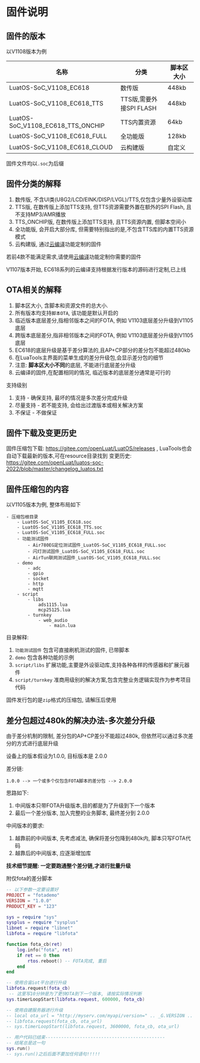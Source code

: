# 固件说明

## 固件的版本

以V1108版本为例

|名称                        |分类    |脚本区大小|
|----------------------------|--------|---------|
|LuatOS-SoC_V1108_EC618      |数传版  |448kb    |
|LuatOS-SoC_V1108_EC618_TTS  |TTS版,需要外接SPI FLASH   |448kb    |
|LuatOS-SoC_V1108_EC618_TTS_ONCHIP |TTS内置资源|64kb    |
|LuatOS-SoC_V1108_EC618_FULL |全功能版|128kb    |
|LuatOS-SoC_V1108_EC618_CLOUD|云构建版|自定义    |

固件文件均以`.soc`为后缀

## 固件分类的解释

1. 数传版, 不含UI类(U8G2/LCD/EINK/DISP/LVGL)/TTS,仅包含少量外设驱动库
2. TTS版, 在数传版上添加TTS支持, 但TTS资源需要外置在额外的SPI Flash, 且不支持MP3/AMR播放
3. TTS_ONCHIP版, 在数传版上添加TTS支持, 且TTS资源内置, 但脚本空间小
4. 全功能版, 会开启大部分库, 但需要特别指出的是,不包含TTS库的内置TTS资源模式
5. 云构建版, 通过[云编译](../../develop/compile/Cloud_compilation.md)功能定制的固件

若前4款不能满足需求,请使用[云编译](../../develop/compile/Cloud_compilation.md)功能定制你需要的固件

V1107版本开始, EC618系列的云编译支持根据发行版本的源码进行定制,已上线

## OTA相关的解释

1. 脚本区大小, 含脚本和资源文件的总大小.
2. 所有版本均支持`脚本OTA`, 该功能是默认开启的
3. 临近版本底层差分,指相邻版本之间的FOTA, 例如 V1103底层差分升级到V1105底层
4. 跨版本底层差分,指非相邻版本之间的FOTA, 例如 V1103底层差分升级到V1105底层
5. EC618的底层升级是基于差分算法的,且AP+CP部分的差分包不能超过480kb
6. 在LuaTools主界面的菜单生成的差分升级包,会显示差分包的细节
7. 注意: **脚本区大小不同**的底层, 不能进行底层差分升级
8. 云编译的固件,在配置相同的情况, 临近版本的底层差分通常是可行的

支持级别
1. 支持     - 确保支持, 最坏的情况是多次差分完成升级
2. 尽量支持 - 若不能支持, 会给出过渡版本或相关解决方案
3. 不保证   - 不做保证


## 固件下载及变更历史

固件压缩包下载: https://gitee.com/openLuat/LuatOS/releases , LuaTools也会自动下载最新的版本,可在resource目录找到
变更历史: https://gitee.com/openLuat/luatos-soc-2022/blob/master/changelog_luatos.txt

## 固件压缩包的内容

以V1105版本为例, 整体布局如下

```
- 压缩包根目录
    - LuatOS-SoC_V1105_EC618.soc
    - LuatOS-SoC_V1105_EC618_TTS.soc
    - LuatOS-SoC_V1105_EC618_FULL.soc
    - 功能测试固件
        - Air780EG定位测试固件_LuatOS-SoC_V1105_EC618_FULL.soc
        - 闪灯测试固件_LuatOS-SoC_V1105_EC618_FULL.soc
        - AirTun联网测试固件_LuatOS-SoC_V1105_EC618_FULL.soc
    - demo
        - adc
        - gpio
        - socket
        - http
        - mqtt
    - script
        - libs
            ads1115.lua
            mcp25125.lua
        - turnkey
            - web_audio
                - main.lua
```

目录解释:
1. `功能测试固件` 包含可直接刷机测试的固件, 已带脚本
2. `demo` 包含各种功能的示例
3. `script/libs` 扩展功能,主要是外设驱动库,支持各种各样的传感器和扩展元器件
4. `script/turnkey` 准商用级别的解决方案,包含完整业务逻辑实现作为参考项目代码

固件发行包的是`zip`格式的压缩包, 请解压后使用

## 差分包超过480k的解决办法-多次差分升级

由于差分机制的限制, 差分包的AP+CP差分不能超过480k, 但依然可以通过多次差分的方式进行底层升级

设备上的版本假设为1.0.0, 目标版本是 2.0.0

差分链:
```
1.0.0 --> 一个或多个仅包含FOTA脚本的差分包 --> 2.0.0
```

思路如下:
1. 中间版本只带FOTA升级版本,目的都是为了升级到下一个版本
2. 最后一个差分版本, 加入完整的业务脚本, 最终差分到 2.0.0

中间版本的要求: 
1. 越靠前的中间版本, 先考虑减法, 确保将差分包降到480k内, 脚本只写FOTA代码
2. 越靠后的中间版本, 应逐渐增加库

**技术细节提醒: 一定要跑通整个差分链,才进行批量升级**

附仅fota的差分脚本

```lua
-- 以下参数一定要设置好
PROJECT = "fotademo"
VERSION = "1.0.0"
PRODUCT_KEY = "123"

sys = require "sys"
sysplus = require "sysplus"
libnet = require "libnet"
libfota = require "libfota"

function fota_cb(ret)
    log.info("fota", ret)
    if ret == 0 then
        rtos.reboot() -- FOTA完成, 重启
    end
end

-- 使用合宙iot平台进行升级
libfota.request(fota_cb)
 -- 这里写10分钟是为了更快OTA到下一个版本, 请按实际情况判断
sys.timerLoopStart(libfota.request, 600000, fota_cb)

-- 使用自建服务器进行升级
-- local ota_url = "http://myserv.com/myapi/version=" .. _G.VERSION .. "&imei=" .. mobile.imei()
-- libfota.request(fota_cb, ota_url)
-- sys.timerLoopStart(libfota.request, 3600000, fota_cb, ota_url)

-- 用户代码已结束---------------------------------------------
-- 结尾总是这一句
sys.run()
-- sys.run()之后后面不要加任何语句!!!!!
```
